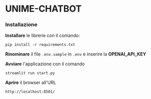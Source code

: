 # UNIME-CHATBOT


### Installazione

**Installare** le librerie con il comando: 

```
pip install -r requirements.txt
```

**Rinominare** il file `.env.sample` in `.env` e inserire la **OPENAI_API_KEY**

**Avviare** l'applicazione con il comando
```
streamlit run start.py
```

**Aprire** il browser all'URL 
```
http://localhost:8501/
```

